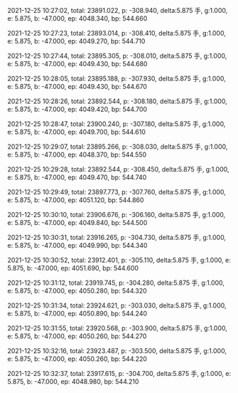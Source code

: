 2021-12-25 10:27:02, total: 23891.022, p: -308.940, delta:5.875 手, g:1.000, e: 5.875, b: -47.000, ep: 4048.340, bp: 544.660

2021-12-25 10:27:23, total: 23893.014, p: -308.410, delta:5.875 手, g:1.000, e: 5.875, b: -47.000, ep: 4049.270, bp: 544.710

2021-12-25 10:27:44, total: 23895.305, p: -308.010, delta:5.875 手, g:1.000, e: 5.875, b: -47.000, ep: 4049.430, bp: 544.680

2021-12-25 10:28:05, total: 23895.188, p: -307.930, delta:5.875 手, g:1.000, e: 5.875, b: -47.000, ep: 4049.430, bp: 544.670

2021-12-25 10:28:26, total: 23892.544, p: -308.180, delta:5.875 手, g:1.000, e: 5.875, b: -47.000, ep: 4049.420, bp: 544.700

2021-12-25 10:28:47, total: 23900.240, p: -307.180, delta:5.875 手, g:1.000, e: 5.875, b: -47.000, ep: 4049.700, bp: 544.610

2021-12-25 10:29:07, total: 23895.266, p: -308.030, delta:5.875 手, g:1.000, e: 5.875, b: -47.000, ep: 4048.370, bp: 544.550

2021-12-25 10:29:28, total: 23892.544, p: -308.450, delta:5.875 手, g:1.000, e: 5.875, b: -47.000, ep: 4049.470, bp: 544.740

2021-12-25 10:29:49, total: 23897.773, p: -307.760, delta:5.875 手, g:1.000, e: 5.875, b: -47.000, ep: 4051.120, bp: 544.860

2021-12-25 10:30:10, total: 23906.676, p: -306.160, delta:5.875 手, g:1.000, e: 5.875, b: -47.000, ep: 4049.840, bp: 544.500

2021-12-25 10:30:31, total: 23916.265, p: -304.730, delta:5.875 手, g:1.000, e: 5.875, b: -47.000, ep: 4049.990, bp: 544.340

2021-12-25 10:30:52, total: 23912.401, p: -305.110, delta:5.875 手, g:1.000, e: 5.875, b: -47.000, ep: 4051.690, bp: 544.600

2021-12-25 10:31:12, total: 23919.745, p: -304.280, delta:5.875 手, g:1.000, e: 5.875, b: -47.000, ep: 4050.280, bp: 544.320

2021-12-25 10:31:34, total: 23924.621, p: -303.030, delta:5.875 手, g:1.000, e: 5.875, b: -47.000, ep: 4050.890, bp: 544.240

2021-12-25 10:31:55, total: 23920.568, p: -303.900, delta:5.875 手, g:1.000, e: 5.875, b: -47.000, ep: 4050.260, bp: 544.270

2021-12-25 10:32:16, total: 23923.487, p: -303.500, delta:5.875 手, g:1.000, e: 5.875, b: -47.000, ep: 4050.260, bp: 544.220

2021-12-25 10:32:37, total: 23917.615, p: -304.700, delta:5.875 手, g:1.000, e: 5.875, b: -47.000, ep: 4048.980, bp: 544.210